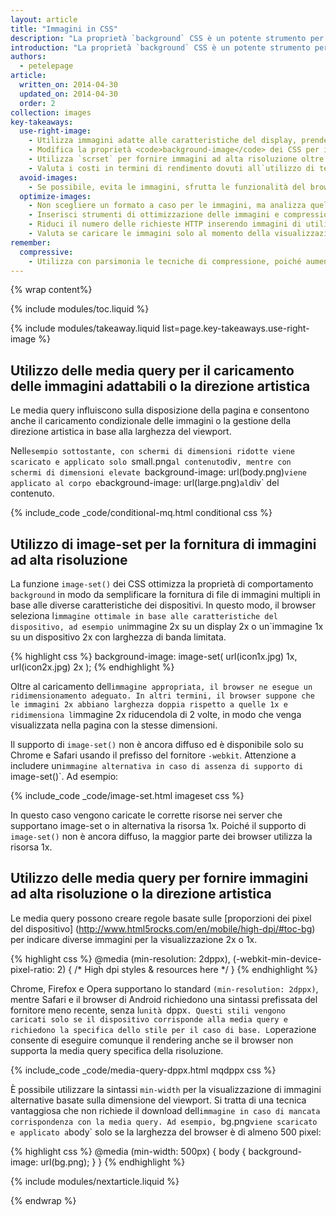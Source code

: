 ```yaml
---
layout: article
title: "Immagini in CSS"
description: "La proprietà `background` CSS è un potente strumento per l`aggiunta di immagini complesse agli elementi in modo da semplificare l`inserimento di immagini multiple, la ripetizione modulare delle stesse e molto altro."
introduction: "La proprietà `background` CSS è un potente strumento per l`aggiunta di immagini complesse agli elementi in modo da semplificare l`inserimento di immagini multiple, la ripetizione modulare delle stesse e molto altro.  Se utilizzata con le media query, la proprietà background è ancor più utile grazie alla possibilità di eseguire il caricamento condizionale delle immagini in base a risoluzione dello schermo, dimensioni del viewport e così via."
authors:
  - petelepage
article:
  written_on: 2014-04-30
  updated_on: 2014-04-30
  order: 2
collection: images
key-takeaways:
  use-right-image:
    - Utilizza immagini adatte alle caratteristiche del display, prendendo in considerazione dimensioni dello schermo, risoluzione del dispositivo e disposizione della pagina.
    - Modifica la proprietà <code>background-image</code> dei CSS per i display ad alta risoluzione utilizzando le media query con <code>min-resolution</code> e <code>-webkit-min-device-pixel-ratio</code>.
    - Utilizza `scrset` per fornire immagini ad alta risoluzione oltre all`immagine 1x nel markup.
    - Valuta i costi in termini di rendimento dovuti all`utilizzo di tecniche di sostituzione delle immagini via JavaScript o di immagini compresse ad alta risoluzione per i dispositivi a risoluzioni inferiori.
  avoid-images:
    - Se possibile, evita le immagini, sfrutta le funzionalità del browser, utilizza caratteri unicode al posto delle immagini e sostituisci icone complesse con i caratteri per icone.
  optimize-images:
    - Non scegliere un formato a caso per le immagini, ma analizza quelli disponibili e utilizza il più adatto alle tue esigenze.
    - Inserisci strumenti di ottimizzazione delle immagini e compressione al flusso di lavoro per la riduzione delle dimensioni dei file.
    - Riduci il numero delle richieste HTTP inserendo immagini di utilizzo comune negli sprite immagine.
    - Valuta se caricare le immagini solo al momento della visualizzazione, in modo da ottimizzare tempi di caricamento e peso iniziale della pagina.
remember:
  compressive:
    - Utilizza con parsimonia le tecniche di compressione, poiché aumentano i costi in termini di decodifica e memoria. Il ridimensionamento delle immagini di grandi dimensioni per gli schermi di dimensioni ridotte è un`attività costosa che riduce le prestazioni dei dispositivi di fascia bassa con limiti di memoria e di capacità di calcolo.
---
```


{% wrap content%}

<style>
  img, video, object {
    max-width: 100%;
  }

  img.center {
    display: block;
    margin-left: auto;
    margin-right: auto;
  }
</style>

{% include modules/toc.liquid %}

{% include modules/takeaway.liquid list=page.key-takeaways.use-right-image %}

## Utilizzo delle media query per il caricamento delle immagini adattabili o la direzione artistica

Le media query influiscono sulla disposizione della pagina e consentono anche il caricamento condizionale delle immagini o la gestione della direzione artistica in base alla larghezza del viewport.

Nell`esempio sottostante, con schermi di dimensioni ridotte viene scaricato e applicato solo `small.png` al contenuto `div`, mentre con schermi di dimensioni elevate `background-image: url(body.png)` viene applicato al corpo e `background-image: url(large.png)` al `div` del contenuto.

{% include_code _code/conditional-mq.html conditional css %}

## Utilizzo di image-set per la fornitura di immagini ad alta risoluzione

La funzione `image-set()` dei CSS ottimizza la proprietà di comportamento `background` in modo da semplificare la fornitura di file di immagini multipli in base alle diverse caratteristiche dei dispositivi. In questo modo, il browser seleziona l`immagine ottimale in base alle caratteristiche del dispositivo, ad esempio un`immagine 2x su un display 2x o un`immagine 1x su un dispositivo 2x con larghezza di banda limitata.

{% highlight css %}
background-image: image-set(
  url(icon1x.jpg) 1x,
  url(icon2x.jpg) 2x
);
{% endhighlight %}

Oltre al caricamento dell`immagine appropriata, il browser ne esegue un ridimensionamento
adeguato. In altri termini, il browser suppone che le immagini 2x abbiano larghezza doppia rispetto a quelle 1x e ridimensiona l`immagine 2x riducendola di 2 volte, in modo che venga visualizzata nella pagina con la stesse dimensioni.

Il supporto di `image-set()` non è ancora diffuso ed è disponibile solo su Chrome e Safari usando il prefisso del fornitore `-webkit`. Attenzione a includere un`immagine alternativa in caso di assenza di supporto di `image-set()`. Ad esempio:

{% include_code _code/image-set.html imageset css %}

In questo caso vengono caricate le corrette risorse nei server che supportano image-set o in alternativa la risorsa 1x. Poiché il supporto di `image-set()` non è ancora diffuso, la maggior parte dei browser utilizza la risorsa 1x.

## Utilizzo delle media query per fornire immagini ad alta risoluzione o la direzione artistica

Le media query possono creare regole basate sulle [proporzioni dei pixel del dispositivo] (http://www.html5rocks.com/en/mobile/high-dpi/#toc-bg) per indicare diverse immagini per la visualizzazione 2x o 1x.

{% highlight css %}
@media (min-resolution: 2dppx),
(-webkit-min-device-pixel-ratio: 2)
{
  /* High dpi styles & resources here */
}
{% endhighlight %}

Chrome, Firefox e Opera supportano lo standard `(min-resolution: 2dppx)`, mentre Safari e il browser di Android richiedono una sintassi prefissata del fornitore meno recente, senza l`unità `dppx`. Questi stili vengono caricati solo se il dispositivo corrisponde alla media query e richiedono la specifica dello stile per il caso di base. L`operazione consente di eseguire comunque il rendering anche se il browser non supporta la media query specifica della risoluzione.

{% include_code _code/media-query-dppx.html mqdppx css %}

È possibile utilizzare la sintassi `min-width` per la visualizzazione di immagini alternative basate sulla dimensione del viewport. Si tratta di una tecnica vantaggiosa che non richiede il download dell`immagine in caso di mancata corrispondenza con la media query. Ad esempio, `bg.png` viene scaricato e applicato a `body` solo se la larghezza del browser è di almeno 500 pixel:

{% highlight css %}
@media (min-width: 500px) {
  body {
    background-image: url(bg.png);
  }
}
{% endhighlight %}	

{% include modules/nextarticle.liquid %}

{% endwrap %}

